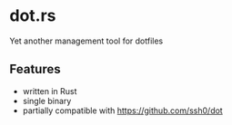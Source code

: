 # dot.rs
Yet another management tool for dotfiles

## Features
* written in Rust
* single binary
* partially compatible with https://github.com/ssh0/dot

